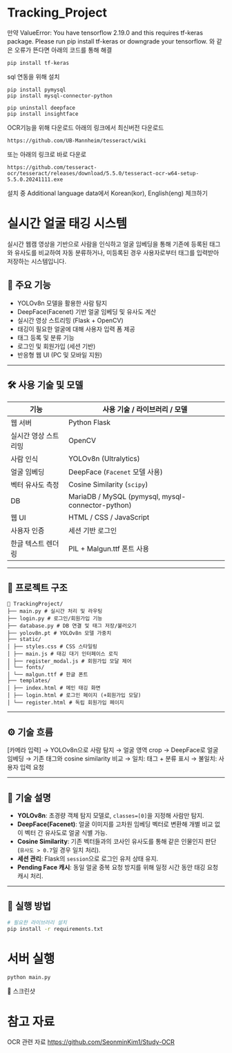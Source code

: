 # Tracking_Project
만약 ValueError: You have tensorflow 2.19.0 and this requires tf-keras package. Please run pip install tf-keras or downgrade your tensorflow. 와 같은 오류가 뜬다면 아래의 코드를 통해 해결
```
pip install tf-keras
```

sql 연동을 위해 설치
```
pip install pymysql
pip install mysql-connector-python
```

```
pip uninstall deepface
pip install insightface
```
OCR기능을 위해 다운로드
아래의 링크에서 최신버전 다운로드
```
https://github.com/UB-Mannheim/tesseract/wiki
```
또는 아래의 링크로 바로 다운로
```
https://github.com/tesseract-ocr/tesseract/releases/download/5.5.0/tesseract-ocr-w64-setup-5.5.0.20241111.exe
```
설치 중 Additional language data에서 Korean(kor), English(eng) 체크하기
# 실시간 얼굴 태깅 시스템

실시간 웹캠 영상을 기반으로 사람을 인식하고 얼굴 임베딩을 통해 기존에 등록된 태그와 유사도를 비교하여 자동 분류하거나, 미등록된 경우 사용자로부터 태그를 입력받아 저장하는 시스템입니다.

## 📌 주요 기능

- YOLOv8n 모델을 활용한 사람 탐지
- DeepFace(Facenet) 기반 얼굴 임베딩 및 유사도 계산
- 실시간 영상 스트리밍 (Flask + OpenCV)
- 태깅이 필요한 얼굴에 대해 사용자 입력 폼 제공
- 태그 등록 및 분류 기능
- 로그인 및 회원가입 (세션 기반)
- 반응형 웹 UI (PC 및 모바일 지원)

---

## 🛠️ 사용 기술 및 모델

| 기능 | 사용 기술 / 라이브러리 / 모델 |
|------|------------------------------|
| 웹 서버 | Python Flask |
| 실시간 영상 스트리밍 | OpenCV |
| 사람 인식 | YOLOv8n (Ultralytics) |
| 얼굴 임베딩 | DeepFace (`Facenet` 모델 사용) |
| 벡터 유사도 측정 | Cosine Similarity (`scipy`) |
| DB | MariaDB / MySQL (pymysql, mysql-connector-python) |
| 웹 UI | HTML / CSS / JavaScript |
| 사용자 인증 | 세션 기반 로그인 |
| 한글 텍스트 렌더링 | PIL + Malgun.ttf 폰트 사용 |

---

## 📂 프로젝트 구조
```
📁 TrackingProject/
├── main.py # 실시간 처리 및 라우팅
├── login.py # 로그인/회원가입 기능
├── database.py # DB 연결 및 태그 저장/불러오기
├── yolov8n.pt # YOLOv8n 모델 가중치
├── static/
│ ├── styles.css # CSS 스타일링
│ ├── main.js # 태깅 대기 인터페이스 로직
│ ├── register_modal.js # 회원가입 모달 제어
│ └── fonts/
│ └── malgun.ttf # 한글 폰트
├── templates/
│ ├── index.html # 메인 태깅 화면
│ ├── login.html # 로그인 페이지 (+회원가입 모달)
│ └── register.html # 독립 회원가입 페이지
```

---

## ⚙️ 기술 흐름
[카메라 입력]
→ YOLOv8n으로 사람 탐지
→ 얼굴 영역 crop
→ DeepFace로 얼굴 임베딩
→ 기존 태그와 cosine similarity 비교
→ 일치: 태그 + 분류 표시
→ 불일치: 사용자 입력 요청


---

## 🧠 기술 설명

- **YOLOv8n**: 초경량 객체 탐지 모델로, `classes=[0]`을 지정해 사람만 탐지.
- **DeepFace(Facenet)**: 얼굴 이미지를 고차원 임베딩 벡터로 변환해 개별 비교 없이 벡터 간 유사도로 얼굴 식별 가능.
- **Cosine Similarity**: 기존 벡터들과의 코사인 유사도를 통해 같은 인물인지 판단 (`유사도 > 0.7`일 경우 일치 처리).
- **세션 관리**: Flask의 `session`으로 로그인 유저 상태 유지.
- **Pending Face 캐시**: 동일 얼굴 중복 요청 방지를 위해 일정 시간 동안 태깅 요청 캐시 처리.

---

## 🧪 실행 방법

```bash
# 필요한 라이브러리 설치
pip install -r requirements.txt

```

# 서버 실행
```
python main.py
```
📸 스크린샷

# 참고 자료
OCR 관련 자료
https://github.com/SeonminKim1/Study-OCR 

